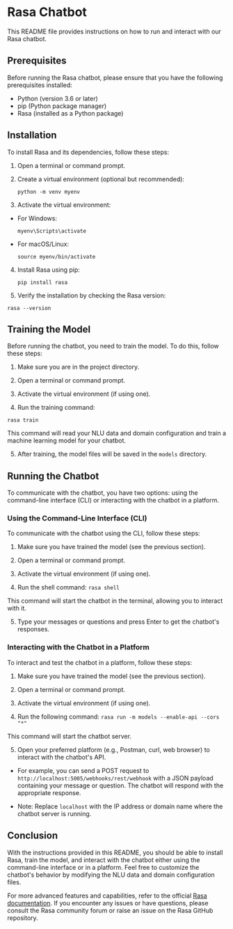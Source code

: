 # Rasa Chatbot 

This README file provides instructions on how to run and interact with our Rasa chatbot.

## Prerequisites

Before running the Rasa chatbot, please ensure that you have the following prerequisites installed:

- Python (version 3.6 or later)
- pip (Python package manager)
- Rasa (installed as a Python package)

## Installation

To install Rasa and its dependencies, follow these steps:

1. Open a terminal or command prompt.

2. Create a virtual environment (optional but recommended):
   ```
   python -m venv myenv
   ```
 
3. Activate the virtual environment:
- For Windows:
  ```
  myenv\Scripts\activate
  ```
- For macOS/Linux:
  ```
  source myenv/bin/activate
  ```

4. Install Rasa using pip:
   ```
   pip install rasa
   ```
  
5. Verify the installation by checking the Rasa version:
  ```
  rasa --version
  ```
  
 
## Training the Model

Before running the chatbot, you need to train the model. To do this, follow these steps:

1. Make sure you are in the project directory.

2. Open a terminal or command prompt.

3. Activate the virtual environment (if using one).

4. Run the training command:
  ```
  rasa train
  ```

This command will read your NLU data and domain configuration and train a machine learning model for your chatbot.

5. After training, the model files will be saved in the `models` directory.

## Running the Chatbot

To communicate with the chatbot, you have two options: using the command-line interface (CLI) or interacting with the chatbot in a platform.

### Using the Command-Line Interface (CLI)

To communicate with the chatbot using the CLI, follow these steps:

1. Make sure you have trained the model (see the previous section).

2. Open a terminal or command prompt.

3. Activate the virtual environment (if using one).

4. Run the shell command:
```rasa shell```

This command will start the chatbot in the terminal, allowing you to interact with it.

5. Type your messages or questions and press Enter to get the chatbot's responses.

### Interacting with the Chatbot in a Platform

To interact and test the chatbot in a platform, follow these steps:

1. Make sure you have trained the model (see the previous section).

2. Open a terminal or command prompt.

3. Activate the virtual environment (if using one).

4. Run the following command:
```rasa run -m models --enable-api --cors "*"```

This command will start the chatbot server.

5. Open your preferred platform (e.g., Postman, curl, web browser) to interact with the chatbot's API.

- For example, you can send a POST request to `http://localhost:5005/webhooks/rest/webhook` with a JSON payload containing your message or question. The chatbot will respond with the appropriate response.

- Note: Replace `localhost` with the IP address or domain name where the chatbot server is running.

## Conclusion

With the instructions provided in this README, you should be able to install Rasa, train the model, and interact with the chatbot either using the command-line interface or in a platform. Feel free to customize the chatbot's behavior by modifying the NLU data and domain configuration files.

For more advanced features and capabilities, refer to the official [Rasa documentation](https://rasa.com/docs). If you encounter any issues or have questions, please consult the Rasa community forum or raise an issue on the Rasa GitHub repository.


  
